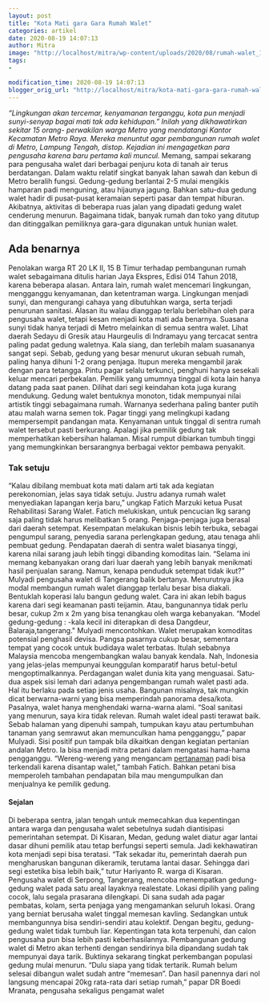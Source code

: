 ```yaml
---
layout: post
title: "Kota Mati gara Gara Rumah Walet"
categories: artikel
date: 2020-08-19 14:07:13
author: Mitra
image: "http://localhost/mitra/wp-content/uploads/2020/08/rumah-walet_1067x800.jpg"
tags:
- 

modification_time: 2020-08-19 14:07:13
blogger_orig_url: "http://localhost/mitra/kota-mati-gara-gara-rumah-walet.html"
---
```


<em>“Lingkungan akan tercemar, kenyamanan terganggu, kota pun menjadi sunyi-senyap bagai mati tak ada kehidupan.” Inilah yang dikhawatirkan sekitar 15 orang- perwakilan warga Metro yang mendatangi Kantor Kecamatan Metro Raya. Mereka menuntut agar pembangunan rumah walet di Metro, Lampung Tengah, distop. Kejadian ini mengagetkan para pengusaha karena baru pertama kali muncul.</em>
Memang, sampai sekarang para pengusaha walet dari berbagai penjuru kota di tanah air terus berdatangan. Dalam waktu relatif singkat banyak lahan sawah dan kebun di Metro beralih fungsi. Gedung-gedung berlantai 2-5 mulai mengikis hamparan padi menguning, atau hijaunya jagung. Bahkan satu-dua gedung walet hadir di pusat-pusat keramaian seperti pasar dan tempat hiburan. Akibatnya, aktivitas di beberapa ruas jalan yang dipadati gedung walet cenderung menurun. Bagaimana tidak, banyak rumah dan toko yang ditutup dan ditinggalkan pemiliknya gara-gara digunakan untuk hunian walet.
<h2>Ada benarnya</h2>
Penolakan warga RT 20 LK II, 15 B Timur terhadap pembangunan rumah walet sebagaimana ditulis harian Jaya Ekspres, Edisi 014 Tahun 2018, karena beberapa alasan. Antara lain, rumah walet mencemari lingkungan, mengganggu kenyamanan, dan ketentraman warga. Lingkungan menjadi sunyi, dan mengurangi cahaya yang dibutuhkan warga, serta terjadi penurunan sanitasi.
Alasan itu walau dianggap terlalu berlebihan oleh para pengusaha walet, tetapi kesan menjadi kota mati ada benarnya. Suasana sunyi tidak hanya terjadi di Metro melainkan di semua sentra walet. Lihat daerah Sedayu di Gresik atau Haurgeulis di Indramayu yang tercacat sentra paling padat gedung waletnya. Kala siang, dan terlebih malam suasananya sangat sepi. Sebab, gedung yang besar menurut ukuran sebuah rumah, paling hanya dihuni 1-2 orang penjaga. Itupun mereka mengambil jarak dengan para tetangga. Pintu pagar selalu terkunci, penghuni hanya sesekali keluar mencari perbekalan. Pemilik yang umumnya tinggal di kota lain hanya datang pada saat panen.
Dilihat dari segi keindahan kota juga kurang mendukung. Gedung walet bentuknya monoton, tidak mempunyai nilai artistik tinggi sebagaimana rumah. Warnanya sederhana paling banter putih atau malah warna semen tok. Pagar tinggi yang melingkupi kadang mempersempit pandangan mata. Kenyamanan untuk tinggal di sentra rumah walet tersebut pasti berkurang. Apalagi jika pemilik gedung tak memperhatikan kebersihan halaman. Misal rumput dibiarkan tumbuh tinggi yang memungkinkan bersarangnya berbagai vektor pembawa penyakit.
<h3>Tak setuju</h3>
“Kalau dibilang membuat kota mati dalam arti tak ada kegiatan perekonomian, jelas saya tidak setuju. Justru adanya rumah walet menyediakan lapangan kerja baru,” ungkap Fatich Marzuki ketua Pusat Rehabilitasi Sarang Walet.
Fatich melukiskan, untuk pencucian lkg sarang saja paling tidak harus melibatkan 5 orang. Penjaga-penjaga juga berasal dari daerah setempat. Kesempatan melakukan bisnis lebih terbuka, sebagai pengumpul sarang, penyedia sarana perlengkapan gedung, atau tenaga ahli pembuat gedung. Pendapatan daerah di sentra walet biasanya tinggi, karena nilai sarang jauh lebih tinggi dibanding komoditas lain.
“Selama ini memang kebanyakan orang dari luar daerah yang lebih banyak menikmati hasil penjualan sarang. Namun, kenapa penduduk setempat tidak ikut?” Mulyadi pengusaha walet di Tangerang balik bertanya. Menurutnya jika modal membangun rumah walet dianggap terlalu besar bisa diakali. Bentuklah koperasi lalu bangun gedung walet. Cara ini akan lebih bagus karena dari segi keamanan pasti teijamin. Atau, bangunannya tidak perlu besar, cukup 2m x 2m yang bisa tenangkau oleh warga kebanyakan. “Model gedung-gedung : -kala kecil ini diterapkan di desa Dangdeur, Balaraja,tangerang." Mulyadi mencontohkan.
Walet merupakan komoditas potensial penghasil devisa. Pangsa pasarnya cukup besar, sementara tempat yang cocok untuk budidaya walet terbatas. Itulah sebabnya Malaysia mencoba mengembangkan walau banyak kendala. Nah, Indonesia yang jelas-jelas mempunyai keunggulan komparatif harus betul-betul mengoptimalkannya. Perdagangan walet dunia kita yang menguasai.
Satu-dua aspek sisi lemah dari adanya pengembangan rumah walet pasti ada. Hal itu berlaku pada setiap jenis usaha. Bangunan misalnya, tak mungkin dicat berwarna-warni yang bisa memperindah panorama desa/kota. Pasalnya, walet hanya menghendaki warna-warna alami. “Soal sanitasi yang menurun, saya kira tidak relevan. Rumah walet ideal pasti terawat baik. Sebab halaman yang dipenuhi sampah, tumpukan kayu atau pertumbuhan tanaman yang semrawut akan memunculkan hama pengganggu,” papar Mulyadi.
Sisi positif pun tampak bila dikaitkan dengan kegiatan pertanian andalan Metro. Ia bisa menjadi mitra petani dalam mengatasi hama-hama pengganggu. “Wereng-wereng yang mengancam <a class="wpil_keyword_link" href="http://127.0.0.1/mitra/pertanian"   title="pertanaman" data-wpil-keyword-link="linked">pertanaman</a> padi bisa terkendali karena disantap walet,” tambah Fatich. Bahkan petani bisa memperoleh tambahan pendapatan bila mau mengumpulkan dan menjualnya ke pemilik gedung.
<h4>Sejalan</h4>
Di beberapa sentra, jalan tengah untuk memecahkan dua kepentingan antara warga dan pengusaha walet sebetulnya sudah diantisipasi pemerintahan setempat. Di Kisaran, Medan, gedung walet diatur agar lantai dasar dihuni pemilik atau tetap berfungsi seperti semula. Jadi kekhawatiran kota menjadi sepi bisa teratasi. “Tak sekadar itu, pemerintah daerah pun mengharuskan bangunan dikeramik, terutama lantai dasar. Sehingga dari segi estetika bisa lebih baik,” tutur Hariyanto R. warga di Kisaran.
Pengusaha walet di Serpong, Tangerang, mencoba menempatkan gedung-gedung walet pada satu areal layaknya realestate. Lokasi dipilih yang paling cocok, lalu segala prasarana dilengkapi. Di sana sudah ada pagar pembatas, kolam, serta penjaga yang mengamankan seluruh lokasi. Orang yang berniat berusaha walet tinggal memesan kavling. Sedangkan untuk membangunnya bisa sendiri-sendiri atau kolektif. Dengan begitu, gedung-gedung walet tidak tumbuh liar. Kepentingan tata kota terpenuhi, dan calon pengusaha pun bisa lebih pasti keberhasilannya.
Pembangunan gedung walet di Metro akan terhenti dengan sendirinya bila dipandang sudah tak mempunyai daya tarik. Buktinya sekarang tingkat perkembangan populasi gedung mulai menurun. “Dulu siapa yang tidak tertarik. Rumah belum selesai dibangun walet sudah antre “memesan”. Dan hasil panennya dari nol langsung mencapai 20kg rata-rata dari setiap rumah,” papar DR Boedi Mranata, pengusaha sekaligus pengamat walet
